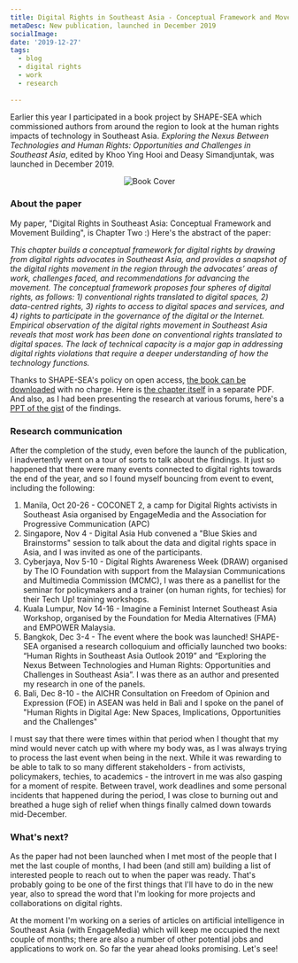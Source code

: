 ```yaml
---
title: Digital Rights in Southeast Asia - Conceptual Framework and Movement Building
metaDesc: New publication, launched in December 2019
socialImage: 
date: '2019-12-27'
tags:
  - blog
  - digital rights
  - work
  - research
 
---
```


Earlier this year I participated in a book project by SHAPE-SEA which commissioned authors from around the region to look at the human rights impacts of technology in Southeast Asia. *Exploring the Nexus Between Technologies and Human Rights: Opportunities and Challenges in Southeast Asia*, edited by Khoo Ying Hooi and Deasy Simandjuntak, was launched in December 2019.

<div style="text-align: center;">

![Book Cover](/images/Exploring-the-nexus-between-technologies-and-human-rights.png)

</div>

### About the paper
My paper, "Digital Rights in Southeast Asia: Conceptual Framework and Movement Building", is Chapter Two :) Here's the abstract of the paper: 

*This chapter builds a conceptual framework for digital rights by drawing from digital rights advocates in Southeast Asia, and provides a snapshot of the digital rights movement in the region through the advocates’ areas of work, challenges faced, and recommendations for advancing the movement. The conceptual framework proposes four spheres of digital rights, as follows: 1) conventional rights translated to digital spaces, 2) data-centred rights, 3) rights to access to digital spaces and services, and 4) rights to participate in the governance of the digital or the Internet. Empirical observation of the digital rights movement in Southeast Asia reveals that most work has been done on conventional rights translated to digital spaces. The lack of technical capacity is a major gap in addressing digital rights violations that require a deeper understanding of how the technology functions.*

Thanks to SHAPE-SEA's policy on open access, [the book can be downloaded](/src/documents/Exploring-the-Nexus-Between-Technologies-and-Human-Rights.pdf) with no charge. Here is [the chapter itself](/src/documents/Digital-Rights-in-Southeast-Asia-Conceptual-Framework-and-Movement-Building.pdf) in a separate PDF. And also, as I had been presenting the research at various forums, here's a [PPT of the gist](/src/documents/Digital-rights-paper-gist.pdf) of the findings. 

### Research communication
After the completion of the study, even before the launch of the publication, I inadvertently went on a tour of sorts to talk about the findings. It just so happened that there were many events connected to digital rights towards the end of the year, and so I found myself bouncing from event to event, including the following: 

1. Manila, Oct 20-26 - COCONET 2, a camp for Digital Rights activists in Southeast Asia organised by EngageMedia and the Association for Progressive Communication (APC)
2. Singapore, Nov 4 - Digital Asia Hub convened a "Blue Skies and Brainstorms" session to talk about the data and digital rights space in Asia, and I was invited as one of the participants. 
3. Cyberjaya, Nov 5-10 - Digital Rights Awareness Week (DRAW) organised by The IO Foundation with support from the Malaysian Communications and Multimedia Commission (MCMC), I was there as a panellist for the seminar for policymakers and a trainer (on human rights, for techies) for their Tech Up! training workshops.
4. Kuala Lumpur, Nov 14-16 - Imagine a Feminist Internet Southeast Asia Workshop, organised by the Foundation for Media Alternatives (FMA) and EMPOWER Malaysia. 
5. Bangkok, Dec 3-4 - The event where the book was launched! SHAPE-SEA organised a research colloquium and officially launched two books: “Human Rights in Southeast Asia Outlook 2019” and “Exploring the Nexus Between Technologies and Human Rights: Opportunities and Challenges in Southeast Asia”. I was there as an author and presented my research in one of the panels. 
6. Bali, Dec 8-10 - the AICHR Consultation on Freedom of Opinion and Expression (FOE) in ASEAN was held in Bali and I spoke on the panel of "Human Rights in Digital Age: New Spaces, Implications, Opportunities and the Challenges"

I must say that there were times within that period when I thought that my mind would never catch up with where my body was, as I was always trying to process the last event when being in the next. While it was rewarding to be able to talk to so many different stakeholders - from activists, policymakers, techies, to academics - the introvert in me was also gasping for a moment of respite. Between travel, work deadlines and some personal incidents that happened during the period, I was close to burning out and breathed a huge sigh of relief when things finally calmed down towards mid-December. 

### What's next? 
As the paper had not been launched when I met most of the people that I met the last couple of months, I had been (and still am) building a list of interested people to reach out to when the paper was ready. That's probably going to be one of the first things that I'll have to do in the new year, also to spread the word that I'm looking for more projects and collaborations on digital rights. 

At the moment I'm working on a series of articles on artificial intelligence in Southeast Asia (with EngageMedia) which will keep me occupied the next couple of months; there are also a number of other potential jobs and applications to work on. So far the year ahead looks promising. Let's see!